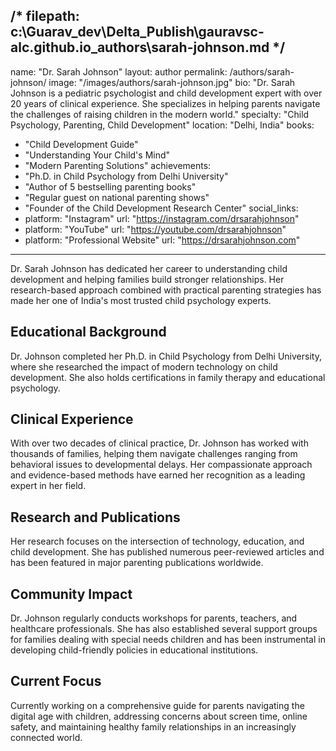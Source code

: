 /* filepath: c:\Guarav_dev\Delta_Publish\gauravsc-alc.github.io\_authors\sarah-johnson.md */
---
name: "Dr. Sarah Johnson"
layout: author
permalink: /authors/sarah-johnson/
image: "/images/authors/sarah-johnson.jpg"
bio: "Dr. Sarah Johnson is a pediatric psychologist and child development expert with over 20 years of clinical experience. She specializes in helping parents navigate the challenges of raising children in the modern world."
specialty: "Child Psychology, Parenting, Child Development"
location: "Delhi, India"
books:
  - "Child Development Guide"
  - "Understanding Your Child's Mind"
  - "Modern Parenting Solutions"
achievements:
  - "Ph.D. in Child Psychology from Delhi University"
  - "Author of 5 bestselling parenting books"
  - "Regular guest on national parenting shows"
  - "Founder of the Child Development Research Center"
social_links:
  - platform: "Instagram"
    url: "https://instagram.com/drsarahjohnson"
  - platform: "YouTube"
    url: "https://youtube.com/drsarahjohnson"
  - platform: "Professional Website"
    url: "https://drsarahjohnson.com"
---

Dr. Sarah Johnson has dedicated her career to understanding child development and helping families build stronger relationships. Her research-based approach combined with practical parenting strategies has made her one of India's most trusted child psychology experts.

## Educational Background

Dr. Johnson completed her Ph.D. in Child Psychology from Delhi University, where she researched the impact of modern technology on child development. She also holds certifications in family therapy and educational psychology.

## Clinical Experience

With over two decades of clinical practice, Dr. Johnson has worked with thousands of families, helping them navigate challenges ranging from behavioral issues to developmental delays. Her compassionate approach and evidence-based methods have earned her recognition as a leading expert in her field.

## Research and Publications

Her research focuses on the intersection of technology, education, and child development. She has published numerous peer-reviewed articles and has been featured in major parenting publications worldwide.

## Community Impact

Dr. Johnson regularly conducts workshops for parents, teachers, and healthcare professionals. She has also established several support groups for families dealing with special needs children and has been instrumental in developing child-friendly policies in educational institutions.

## Current Focus

Currently working on a comprehensive guide for parents navigating the digital age with children, addressing concerns about screen time, online safety, and maintaining healthy family relationships in an increasingly connected world.